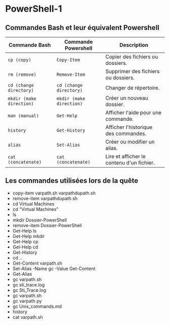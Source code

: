 # PowerShell-1

## Commandes Bash et leur équivalent Powershell

| **Commande Bash** | **Commande Powershell** | **Description**                  |
|--------------------|--------------------------|----------------------------------|
| `cp (copy)`              | `Copy-Item`             | Copier des fichiers ou dossiers. |
| `rm (remove)`              | `Remove-Item`           | Supprimer des fichiers ou dossiers. |
| `cd (change directory)`              | `cd (change directory)`                    | Changer de répertoire.           |
| `mkdir (make direction)`           | `mkdir (make direction)`                 | Créer un nouveau dossier. |
| `man (manual)`             | `Get-Help`              | Afficher l'aide pour une commande. |
| `history`         | `Get-History`           | Afficher l'historique des commandes. |
| `alias`           | `Set-Alias`             | Créer ou modifier un alias.      |
| `cat (concatenate)`             | `cat (concatenate)`                   | Lire et afficher le contenu d'un fichier. |

## Les commandes utilisées lors de la quête

- copy-item varpath.sh varpathdupath.sh
- remove-item varpathdupath.sh
- cd Virtual Machines
- cd "Virtual Machines"
- ls
- mkdir Dossier-PowerShell
- remove-item Dossier-PowerShell
- Get-Help ls
- Get-Help mkdir
- Get-Help cp
- Gel-Help cd
- Get-History
- cd ..
- Get-Content varpath.sh
- Set-Alias -Name gc -Value Get-Content
- Get-Alias
- gc varpath.sh
- gc sti_trace.log
- gc Sti_Trace.log
- gc varpath.sh
- gc varpath.py
- gc Unix_commands.md
- history
- cat varpath.sh
